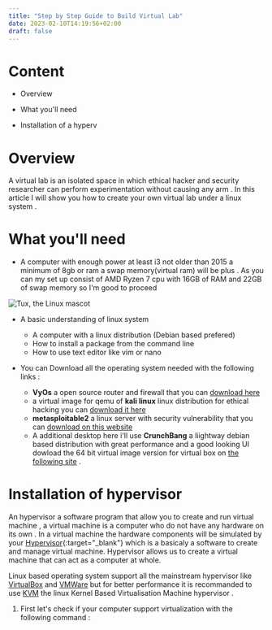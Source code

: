 ```yaml
---
title: "Step by Step Guide to Build Virtual Lab"
date: 2023-02-10T14:19:56+02:00
draft: false
---
```


# Content 
* Overview

* What you'll need 
* Installation of a hyperv

# Overview
A virtual lab is an isolated space in which ethical hacker and security researcher can perform experimentation without causing any arm .
In this article I will show you how to create your own virtual lab under a linux system .

# What you'll need 

* A computer with enough power  at least i3 not older than 2015 a minimum of 8gb or ram a swap memory(virtual ram) will be plus . As you can my set up
consist of AMD Ryzen 7 cpu with 16GB of RAM and 22GB of swap memory so I'm good to proceed 

![Tux, the Linux mascot](https://i.redd.it/nzsn80mofzha1.png)

* A basic understanding of linux system
    * A computer with a linux distribution (Debian based prefered)
    * How to install a package from the command line
    * How to use text editor like vim or nano

* You can Download all the operating system needed with the following links :
    * __VyOs__ a open source router and firewall that you can  [download here](https://s3-us.vyos.io/rolling/current/vyos-1.4-rolling-202302110324-amd64.iso)
    * a virtual image for qemu of __kali linux__  linux distribution for ethical hacking you can  [download it here](https://cdimage.kali.org/kali-2022.4/kali-linux-2022.4-qemu-amd64.7z)
    * __metasploitable2__ a linux server with security vulnerability that you can  [download on this website](https://sourceforge.net/projects/metasploitable/files/Metasploitable2/)
    * A additional desktop here i'll use __CrunchBang__ a liightway debian based distribution with great performance and a good looking UI dowload the 64 bit virtual image version for virtual box on [the following site](https://www.osboxes.org/crunchbang/#crunchBang-11-waldorf-vbox) . 

# Installation of hypervisor
An hypervisor a software program that allow you to create and run virtual machine , a virtual machine is a computer who do not have any hardware on its own .
In a virtual machine the hardware components  will be simulated by your [Hypervisor](url_link){:target="_blank"} which is a basicaly a software to create and manage virtual machine. Hypervisor allows us to create a virtual machine that can act as a computer at whole.

Linux based operating system support all the mainstream hypervisor like [VirtualBox](#https://www.virtualbox.org/) and [VMWare](#https://www.vmware.com/) but for better performance it is recommanded to use [KVM](#https://www.linux-kvm.org/page/Main_Page) the linux Kernel Based Virtualisation Machine hypervisor .

1. First let's check if your computer support virtualization with the following command :